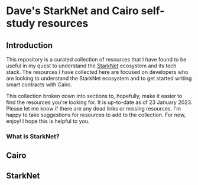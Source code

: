 # Dave's StarkNet and Cairo self-study resources

## Introduction

This repository is a curated collection of resources that I have found to be useful in my quest to understand the [StarkNet](https://starknet.io) ecosystem and its tech stack. The resources I have collected here are focused on developers who are looking to understand the StarkNet ecosystem and to get started writing smart contracts with Cairo.

This collection broken down into sections to, hopefully, make it easier to find the resources you're looking for. It is up-to-date as of 23 January 2023. Please let me know if there are any dead links or missing resources. I'm happy to take suggestions for resources to add to the collection. For now, enjoy! I hope this is helpful to you.

### What is StarkNet?

## Cairo

## StarkNet

